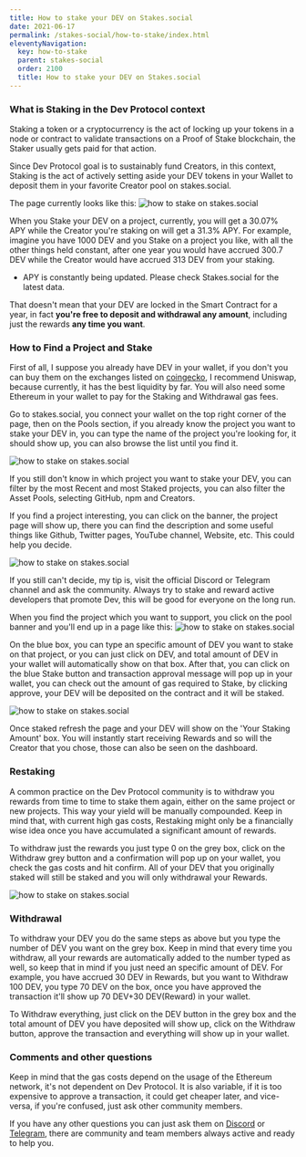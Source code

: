 ```yaml
---
title: How to stake your DEV on Stakes.social
date: 2021-06-17
permalink: /stakes-social/how-to-stake/index.html
eleventyNavigation:
  key: how-to-stake
  parent: stakes-social
  order: 2100
  title: How to stake your DEV on Stakes.social
---
```


### What is Staking in the Dev Protocol context

Staking a token or a cryptocurrency is the act of locking up your tokens in a node or contract to validate transactions on a Proof of Stake blockchain, the Staker usually gets paid for that action.

Since Dev Protocol goal is to sustainably fund Creators, in this context, Staking is the act of actively setting aside your DEV tokens in your Wallet to deposit them in your favorite Creator pool on stakes.social.

The page currently looks like this:
![how to stake on stakes.social](/content/images/stakes.social/stakes.social-1.png)

When you Stake your DEV on a project, currently, you will get a 30.07% APY while the Creator you're staking on will get a 31.3% APY. For example, imagine you have 1000 DEV and you Stake on a project you like, with all the other things held constant, after one year you would have accrued 300.7 DEV while the Creator would have accrued 313 DEV from your staking.

- APY is constantly being updated. Please check Stakes.social for the latest data.

That doesn't mean that your DEV are locked in the Smart Contract for a year, in fact **you're free to deposit and withdrawal any amount**, including just the rewards **any time you want**.

### How to Find a Project and Stake

First of all, I suppose you already have DEV in your wallet, if you don't you can buy them on the exchanges listed on [coingecko](https://www.coingecko.com/en/coins/dev-protocol), I recommend Uniswap, because currently, it has the best liquidity by far. You will also need some Ethereum in your wallet to pay for the Staking and Withdrawal gas fees.

Go to stakes.social, you connect your wallet on the top right corner of the page, then on the Pools section, if you already know the project you want to stake your DEV in, you can type the name of the project you're looking for, it should show up, you can also browse the list until you find it.

![how to stake on stakes.social](/content/images/stakes.social/stakes.social-2.png)

If you still don't know in which project you want to stake your DEV, you can filter by the most Recent and most Staked projects, you can also filter the Asset Pools, selecting GitHub, npm and Creators.

If you find a project interesting, you can click on the banner, the project page will show up, there you can find the description and some useful things like Github, Twitter pages, YouTube channel, Website, etc. This could help you decide.

![how to stake on stakes.social](/content/images/stakes.social/stakes.social-3.png)

If you still can't decide, my tip is, visit the official Discord or Telegram channel and ask the community. Always try to stake and reward active developers that promote Dev, this will be good for everyone on the long run.

When you find the project which you want to support, you click on the pool banner and you'll end up in a page like this:
![how to stake on stakes.social](/content/images/stakes.social/stakes.social-4.png)

On the blue box, you can type an specific amount of DEV you want to stake on that project, or you can just click on DEV, and total amount of DEV in your wallet will automatically show on that box. After that, you can click on the blue Stake button and transaction approval message will pop up in your wallet, you can check out the amount of gas required to Stake, by clicking approve, your DEV will be deposited on the contract and it will be staked.

![how to stake on stakes.social](/content/images/stakes.social/stakes.social-5.png)

Once staked refresh the page and your DEV will show on the 'Your Staking Amount' box. You will instantly start receiving Rewards and so will the Creator that you chose, those can also be seen on the dashboard.

### Restaking

A common practice on the Dev Protocol community is to withdraw you rewards from time to time to stake them again, either on the same project or new projects. This way your yield will be manually compounded. Keep in mind that, with current high gas costs, Restaking might only be a financially wise idea once you have accumulated a significant amount of rewards.

To withdraw just the rewards you just type 0 on the grey box, click on the Withdraw grey button and a confirmation will pop up on your wallet, you check the gas costs and hit confirm. All of your DEV that you originally staked will still be staked and you will only withdrawal your Rewards.

![how to stake on stakes.social](/content/images/stakes.social/stakes.social-6.png)

### Withdrawal

To withdraw your DEV you do the same steps as above but you type the number of DEV you want on the grey box. Keep in mind that every time you withdraw, all your rewards are automatically added to the number typed as well, so keep that in mind if you just need an specific amount of DEV. For example, you have accrued 30 DEV in Rewards, but you want to Withdraw 100 DEV, you type 70 DEV on the box, once you have approved the transaction it'll show up 70 DEV+30 DEV(Reward) in your wallet.

To Withdraw everything, just click on the DEV button in the grey box and the total amount of DEV you have deposited will show up, click on the Withdraw button, approve the transaction and everything will show up in your wallet.

### Comments and other questions

Keep in mind that the gas costs depend on the usage of the Ethereum network, it's not dependent on Dev Protocol. It is also variable, if it is too expensive to approve a transaction, it could get cheaper later, and vice-versa, if you're confused, just ask other community members.

If you have any other questions you can just ask them on [Discord](https://discord.com/channels/547215761341546497/675499290940014604) or [Telegram](https://web.telegram.org/#/im?p=@devprtcl), there are community and team members always active and ready to help you.
